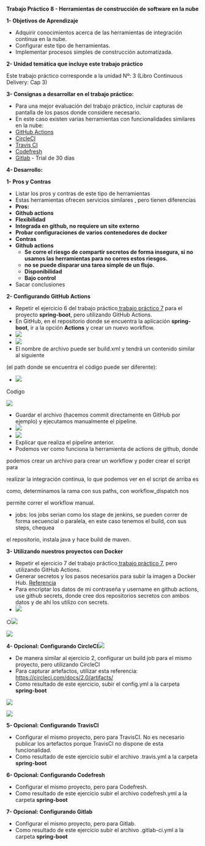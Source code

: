 ﻿**Trabajo Práctico 8 - Herramientas de construcción de software en la nube**

**1- Objetivos de Aprendizaje**

- Adquirir conocimientos acerca de las herramientas de integración continua en la nube.
- Configurar este tipo de herramientas.
- Implementar procesos simples de construcción automatizada.

**2- Unidad temática que incluye este trabajo práctico**

Este trabajo práctico corresponde a la unidad Nº: 3 (Libro Continuous Delivery: Cap 3)

**3- Consignas a desarrollar en el trabajo práctico:**

- Para una mejor evaluación del trabajo práctico, incluir capturas de pantalla de los pasos donde considere necesario.
- En este caso existen varias herramientas con funcionalidades similares en la nube:
- [GitHub Actions](https://github.com/actions)
- [CircleCI](https://circleci.com/)
- [Travis CI](https://travis-ci.com/)
- [Codefresh](https://codefresh.io/)
- [Gitlab](https://about.gitlab.com/) - Trial de 30 días

**4- Desarrollo:**

**1- Pros y Contras**

- Listar los pros y contras de este tipo de herramientas
- Estas herramientas ofrecen servicios similares , pero tienen diferencias
- **Pros:**
- **Github actions**
- **Flexibilidad**
- **Integrada en github, no requiere un site externo**
- **Probar configuraciones de varios contenedores de docker**
- **Contras**
- **Github actions**
  - **Se corre el riesgo de compartir secretos de forma insegura, si no usamos las herramientas para no corres estos riesgos.**
  - **no se puede disparar una tarea simple de un flujo.**
  - **Disponibilidad**
  - **Bajo control**
- Sacar conclusiones

**2- Configurando GitHub Actions**

- Repetir el ejercicio 6 del trabajo práctico[ trabajo práctico 7](https://github.com/fernandobono/ing-software-3/blob/master/trabajos/07-servidor-build.md) para el proyecto **spring-boot**, pero utilizando GitHub Actions.
- En GitHub, en el repositorio donde se encuentra la aplicación **spring-boot**, ir a la opción **Actions** y crear un nuevo workflow.
- ![](Aspose.Words.c7af68f8-8b9f-4340-92c7-ded39d62edec.001.jpeg)
- ![](Aspose.Words.c7af68f8-8b9f-4340-92c7-ded39d62edec.002.jpeg)
- El nombre de archivo puede ser build.xml y tendrá un contenido similar al siguiente

(el path donde se encuentra el código puede ser diferente):

- ![](Aspose.Words.c7af68f8-8b9f-4340-92c7-ded39d62edec.003.jpeg)

Codigo

![](Aspose.Words.c7af68f8-8b9f-4340-92c7-ded39d62edec.004.jpeg)

- Guardar el archivo (hacemos commit directamente en GitHub por ejemplo) y ejecutamos manualmente el pipeline.
- ![](Aspose.Words.c7af68f8-8b9f-4340-92c7-ded39d62edec.005.png)
- ![](Aspose.Words.c7af68f8-8b9f-4340-92c7-ded39d62edec.006.jpeg)
- Explicar que realiza el pipeline anterior.
- Podemos ver como funciona la herramienta de actions de github, donde

podemos crear un archivo para crear un workflow y poder crear el script para

realizar la integración continua, lo que podemos ver en el script de arriba es

como, determinamos la rama con sus paths,  con workflow\_dispatch nos

permite correr el workflow manual.

- jobs: los jobs serian como los stage de jenkins, se pueden correr de forma secuencial o paralela, en este caso tenemos el build, con sus steps, chequea

el repositorio, instala java y hace build de maven.

**3- Utilizando nuestros proyectos con Docker**

- Repetir el ejercicio 7 del trabajo práctico[ trabajo práctico 7](https://github.com/fernandobono/ing-software-3/blob/master/trabajos/07-servidor-build.md), pero utilizando GitHub Actions.
- Generar secretos y los pasos necesarios para subir la imagen a Docker Hub. [Referencia](https://github.com/actions/starter-workflows/blob/main/ci/docker-publish.yml)
- Para encriptar los datos de mi contraseña y username en github actions, use github secrets, donde cree dos repositorios secretos con ambos datos y de ahí los utilizo con secrets.
- ![](Aspose.Words.c7af68f8-8b9f-4340-92c7-ded39d62edec.007.jpeg)

○![](Aspose.Words.c7af68f8-8b9f-4340-92c7-ded39d62edec.008.jpeg)

![](Aspose.Words.c7af68f8-8b9f-4340-92c7-ded39d62edec.009.png)

**4- Opcional: Configurando CircleCI![](Aspose.Words.c7af68f8-8b9f-4340-92c7-ded39d62edec.010.jpeg)**

- De manera similar al ejercicio 2, configurar un build job para el mismo proyecto, pero utilizando CircleCI
- Para capturar artefactos, utilizar esta referencia: <https://circleci.com/docs/2.0/artifacts/>
- Como resultado de este ejercicio, subir el config.yml a la carpeta **spring-boot**

![](Aspose.Words.c7af68f8-8b9f-4340-92c7-ded39d62edec.011.jpeg)

![](Aspose.Words.c7af68f8-8b9f-4340-92c7-ded39d62edec.012.jpeg)

**5- Opcional: Configurando TravisCI**

- Configurar el mismo proyecto, pero para TravisCI. No es necesario publicar los artefactos porque TravisCI no dispone de esta funcionalidad.
- Como resultado de este ejercicio subir el archivo .travis.yml a la carpeta **spring-boot**

**6- Opcional: Configurando Codefresh**

- Configurar el mismo proyecto, pero para Codefresh.
- Como resultado de este ejercicio subir el archivo codefresh.yml a la carpeta **spring-boot**

**7- Opcional: Configurando Gitlab**

- Configurar el mismo proyecto, pero para Gitlab.
- Como resultado de este ejercicio subir el archivo .gitlab-ci.yml a la carpeta **spring-boot**
